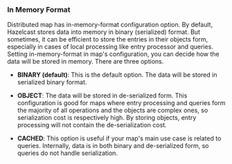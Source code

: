 

### In Memory Format

Distributed map has in-memory-format configuration option. By default, Hazelcast stores data into memory in binary (serialized) format. But sometimes, it can be efficient to store the entries in their objects form, especially in cases of local processing like entry processor and queries. Setting in-memory-format in map's configuration, you can decide how the data will be stored in memory. There are three options.

-   **BINARY (default)**: This is the default option. The data will be stored in serialized binary format.

-   **OBJECT**: The data will be stored in de-serialized form. This configuration is good for maps where entry processing and queries form the majority of all operations and the objects are complex ones, so serialization cost is respectively high. By storing objects, entry processing will not contain the de-serialization cost.

-   **CACHED**: This option is useful if your map's main use case is related to queries. Internally, data is in both binary and de-serialized form, so queries do not handle serialization.


